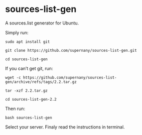 # sources-list-gen

A sources.list generator for Ubuntu.

Simply run:
```
sudo apt install git
```
```
git clone https://github.com/supernany/sources-list-gen.git
```
```
cd sources-list-gen
```
If you can’t get git, run:
```
wget -c https://github.com/supernany/sources-list-gen/archive/refs/tags/2.2.tar.gz
```
```
tar -xzf 2.2.tar.gz
```
```
cd sources-list-gen-2.2
```
Then run:
```
bash sources-list-gen
```
Select your server.
Finaly read the instructions in terminal.
